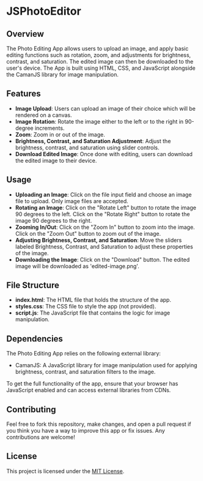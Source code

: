 # JSPhotoEditor

## Overview
The Photo Editing App allows users to upload an image, and apply basic editing functions such as rotation, zoom, and adjustments for brightness, contrast, and saturation. The edited image can then be downloaded to the user's device. The App is built using HTML, CSS, and JavaScript alongside the CamanJS library for image manipulation.

## Features
- **Image Upload**: Users can upload an image of their choice which will be rendered on a canvas.
- **Image Rotation**: Rotate the image either to the left or to the right in 90-degree increments.
- **Zoom**: Zoom in or out of the image.
- **Brightness, Contrast, and Saturation Adjustment**: Adjust the brightness, contrast, and saturation using slider controls.
- **Download Edited Image**: Once done with editing, users can download the edited image to their device.

## Usage
- **Uploading an Image**: Click on the file input field and choose an image file to upload. Only image files are accepted.
- **Rotating an Image**: Click on the "Rotate Left" button to rotate the image 90 degrees to the left. Click on the "Rotate Right" button to rotate the image 90 degrees to the right.
- **Zooming In/Out**: Click on the "Zoom In" button to zoom into the image. Click on the "Zoom Out" button to zoom out of the image.
- **Adjusting Brightness, Contrast, and Saturation**: Move the sliders labeled Brightness, Contrast, and Saturation to adjust these properties of the image.
- **Downloading the Image**: Click on the "Download" button. The edited image will be downloaded as 'edited-image.png'.

## File Structure
- **index.html**: The HTML file that holds the structure of the app.
- **styles.css**: The CSS file to style the app (not provided).
- **script.js**: The JavaScript file that contains the logic for image manipulation.

## Dependencies
The Photo Editing App relies on the following external library:
- CamanJS: A JavaScript library for image manipulation used for applying brightness, contrast, and saturation filters to the image.

To get the full functionality of the app, ensure that your browser has JavaScript enabled and can access external libraries from CDNs.

## Contributing
Feel free to fork this repository, make changes, and open a pull request if you think you have a way to improve this app or fix issues. Any contributions are welcome!

## License
This project is licensed under the [MIT License](https://mit-license.org/).
